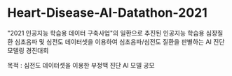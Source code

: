 # Heart-Disease-AI-Datathon-2021
"2021 인공지능 학습용 데이터 구축사업"의 일환으로 추진된 인공지능 학습용
심장질환 심초음파 및 심전도 데이터셋을 이용하여 심초음파/심전도 질환을 판별하는
AI 진단 모델링 경진대회

목적 : 심전도 데이터셋을 이용한 부정맥 진단 AI 모델 공모
